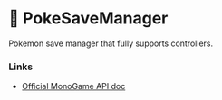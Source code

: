 # :space_invader: PokeSaveManager
Pokemon save manager that fully supports controllers.

### Links
- [Official MonoGame API doc](https://docs.monogame.net/api/Microsoft.Xna.Framework.GameWindow.html)
